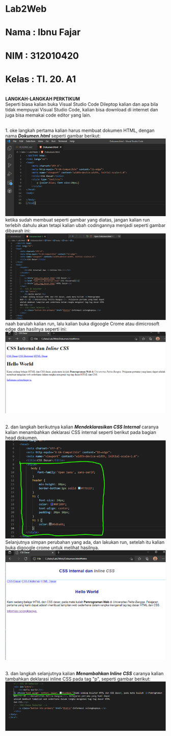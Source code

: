 # Lab2Web

# Nama  : Ibnu Fajar
# NIM   : 312010420
# Kelas : TI. 20. A1

<br>**LANGKAH-LANGKAH PERKTIKUM**
<br> Seperti biasa kalian buka Visual Studio Code Dileptop kalian dan apa bila tidak mempuyai Visual Studio Code, kalian bisa download di internet dan juga bisa memakai code editor yang lain.

<br>1. oke langkah pertama kalian harus membuat dokumen HTML, dengan nama ***Dokumen.html*** seperti gambar berikut:
<br>![P](gambar/foto1.png)
<br>ketika sudah membuat seperti gambar yang diatas, jangan kalian run terlebih dahulu akan tetapi kalian ubah codingannya menjadi seperti gambar dibawah ini:
<br>![p](gambar/foto2.png)
<br>naah barulah kalian run, lalu kalian buka digoogle Crome atau dimicrosoft edge dan hasilnya seperti ini:
<br>![p](gambar/foto3.png)

<br>2. dan langkah berikutnya kalian ***Mendeklarasikan CSS Internal*** caranya kalian menambahkan deklarasi CSS internal seperti berikut pada bagian head dokumen.
<br>![p](gambar/foto4.png)
<br>Selanjutnya simpan perubahan yang ada, dan lakukan run, setelah itu kalian buka digoogle crome untuk melihat hasilnya.
<br>![p](gambar/foto5.png)

<br>3. dan langkah selanjutnya kalian ***Menambahkan Inline CSS*** caranya kalian tambahkan deklarasi inline CSS pada tag "p", seperti gambar berikut:
![p](gambar/foto6.png)
